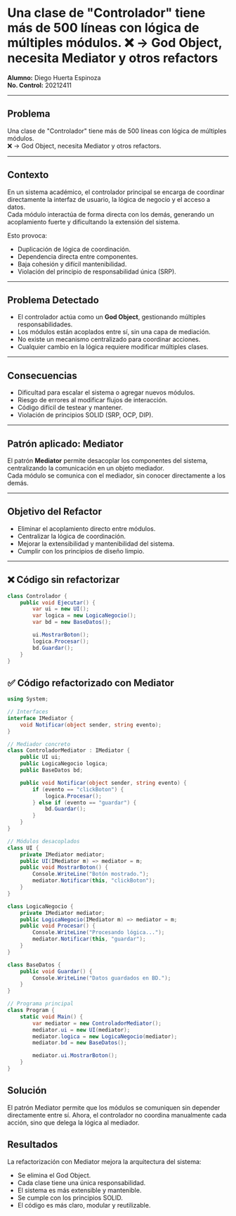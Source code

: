 # Una clase de "Controlador" tiene más de 500 líneas con lógica de múltiples módulos. ❌ → God Object, necesita Mediator y otros refactors
**Alumno:** Diego Huerta Espinoza  
**No. Control:** 20212411 

---

## Problema  
Una clase de "Controlador" tiene más de 500 líneas con lógica de múltiples módulos.  
❌ → God Object, necesita Mediator y otros refactors.

---

##  Contexto  
En un sistema académico, el controlador principal se encarga de coordinar directamente la interfaz de usuario, la lógica de negocio y el acceso a datos.  
Cada módulo interactúa de forma directa con los demás, generando un acoplamiento fuerte y dificultando la extensión del sistema.

Esto provoca:

- Duplicación de lógica de coordinación.
- Dependencia directa entre componentes.
- Baja cohesión y difícil mantenibilidad.
- Violación del principio de responsabilidad única (SRP).

---

##  Problema Detectado  
- El controlador actúa como un **God Object**, gestionando múltiples responsabilidades.  
- Los módulos están acoplados entre sí, sin una capa de mediación.  
- No existe un mecanismo centralizado para coordinar acciones.  
- Cualquier cambio en la lógica requiere modificar múltiples clases.

---

##  Consecuencias  
- Dificultad para escalar el sistema o agregar nuevos módulos.  
- Riesgo de errores al modificar flujos de interacción.  
- Código difícil de testear y mantener.  
- Violación de principios SOLID (SRP, OCP, DIP).

---

##  Patrón aplicado: Mediator  
El patrón **Mediator** permite desacoplar los componentes del sistema, centralizando la comunicación en un objeto mediador.  
Cada módulo se comunica con el mediador, sin conocer directamente a los demás.

---

##  Objetivo del Refactor  
- Eliminar el acoplamiento directo entre módulos.  
- Centralizar la lógica de coordinación.  
- Mejorar la extensibilidad y mantenibilidad del sistema.  
- Cumplir con los principios de diseño limpio.

---

## ❌  Código sin refactorizar

```csharp
class Controlador {
    public void Ejecutar() {
        var ui = new UI();
        var logica = new LogicaNegocio();
        var bd = new BaseDatos();

        ui.MostrarBoton();
        logica.Procesar();
        bd.Guardar();
    }
}
```
## ✅ Código refactorizado con Mediator
```csharp
using System;

// Interfaces
interface IMediator {
    void Notificar(object sender, string evento);
}

// Mediador concreto
class ControladorMediator : IMediator {
    public UI ui;
    public LogicaNegocio logica;
    public BaseDatos bd;

    public void Notificar(object sender, string evento) {
        if (evento == "clickBoton") {
            logica.Procesar();
        } else if (evento == "guardar") {
            bd.Guardar();
        }
    }
}

// Módulos desacoplados
class UI {
    private IMediator mediator;
    public UI(IMediator m) => mediator = m;
    public void MostrarBoton() {
        Console.WriteLine("Botón mostrado.");
        mediator.Notificar(this, "clickBoton");
    }
}

class LogicaNegocio {
    private IMediator mediator;
    public LogicaNegocio(IMediator m) => mediator = m;
    public void Procesar() {
        Console.WriteLine("Procesando lógica...");
        mediator.Notificar(this, "guardar");
    }
}

class BaseDatos {
    public void Guardar() {
        Console.WriteLine("Datos guardados en BD.");
    }
}

// Programa principal
class Program {
    static void Main() {
        var mediator = new ControladorMediator();
        mediator.ui = new UI(mediator);
        mediator.logica = new LogicaNegocio(mediator);
        mediator.bd = new BaseDatos();

        mediator.ui.MostrarBoton();
    }
}
```
## Solución
El patrón Mediator permite que los módulos se comuniquen sin depender directamente entre sí. Ahora, el controlador no coordina manualmente cada acción, sino que delega la lógica al mediador.

## Resultados  
La refactorización con Mediator mejora la arquitectura del sistema:

- Se elimina el God Object.  
- Cada clase tiene una única responsabilidad.  
- El sistema es más extensible y mantenible.  
- Se cumple con los principios SOLID.  
- El código es más claro, modular y reutilizable.

